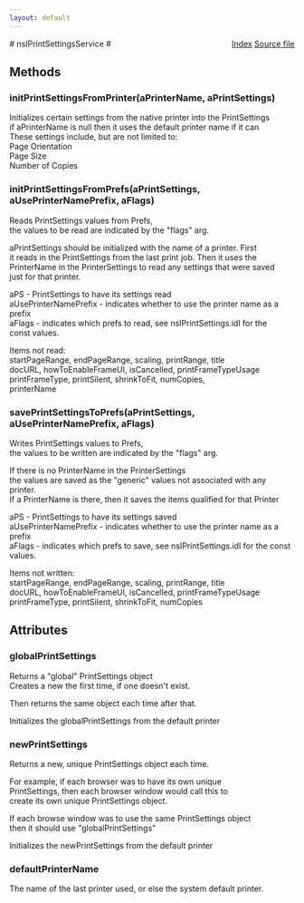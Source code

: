 ```yaml
---
layout: default
---
```

<div class='links' style='float:right'><a href="../index.html">Index</a>
<a href="http://dxr.mozilla.org/mozilla-central/source/widget/nsIPrintSettingsService.idl">Source file</a>
</div>
# nsIPrintSettingsService #

## Methods ##

### initPrintSettingsFromPrinter(aPrinterName, aPrintSettings) ###
  
Initializes certain settings from the native printer into the PrintSettings  
if aPrinterName is null then it uses the default printer name if it can  
These settings include, but are not limited to:  
  Page Orientation  
  Page Size  
  Number of Copies  
  

### initPrintSettingsFromPrefs(aPrintSettings, aUsePrinterNamePrefix, aFlags) ###
  
Reads PrintSettings values from Prefs,  
the values to be read are indicated by the "flags" arg.  
  
aPrintSettings should be initialized with the name of a printer. First  
it reads in the PrintSettings from the last print job. Then it uses the  
PrinterName in the PrinterSettings to read any settings that were saved  
just for that printer.  
  
aPS - PrintSettings to have its settings read  
aUsePrinterNamePrefix - indicates whether to use the printer name as a prefix  
aFlags - indicates which prefs to read, see nsIPrintSettings.idl for the  
         const values.  
  
Items not read:  
  startPageRange, endPageRange, scaling, printRange, title  
  docURL, howToEnableFrameUI, isCancelled, printFrameTypeUsage  
  printFrameType, printSilent, shrinkToFit, numCopies,  
  printerName  
  
  

### savePrintSettingsToPrefs(aPrintSettings, aUsePrinterNamePrefix, aFlags) ###
  
Writes PrintSettings values to Prefs,   
the values to be written are indicated by the "flags" arg.  
  
If there is no PrinterName in the PrinterSettings   
the values are saved as the "generic" values not associated with any printer.  
If a PrinterName is there, then it saves the items qualified for that Printer  
  
aPS - PrintSettings to have its settings saved  
aUsePrinterNamePrefix - indicates whether to use the printer name as a prefix  
aFlags - indicates which prefs to save, see nsIPrintSettings.idl for the const values.  
  
Items not written:  
  startPageRange, endPageRange, scaling, printRange, title  
  docURL, howToEnableFrameUI, isCancelled, printFrameTypeUsage  
  printFrameType, printSilent, shrinkToFit, numCopies  
  
  

## Attributes ##

### globalPrintSettings ###
  
Returns a "global" PrintSettings object   
Creates a new the first time, if one doesn't exist.  
  
Then returns the same object each time after that.  
  
Initializes the globalPrintSettings from the default printer  
  

### newPrintSettings ###
  
Returns a new, unique PrintSettings object each time.  
  
For example, if each browser was to have its own unique  
PrintSettings, then each browser window would call this to  
create its own unique PrintSettings object.  
  
If each browse window was to use the same PrintSettings object  
then it should use "globalPrintSettings"  
  
Initializes the newPrintSettings from the default printer  
  
  

### defaultPrinterName ###
  
The name of the last printer used, or else the system default printer.  
  
